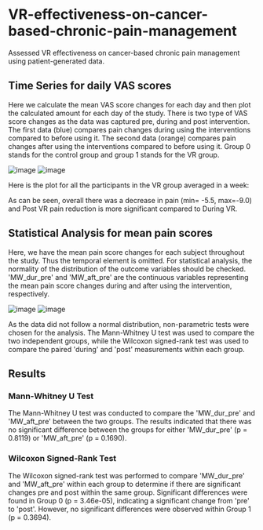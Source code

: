 # VR-effectiveness-on-cancer-based-chronic-pain-management
Assessed VR effectiveness on cancer-based chronic pain management using patient-generated data.

## Time Series for daily VAS scores
Here we calculate the mean VAS score changes for each day and then plot the calculated amount for each day of the study. There is two type of VAS score changes as the data was captured pre, during and post intervention. The first data (blue) compares pain changes during using the interventions compared to before using it. The second data (orange) compares pain changes after using the interventions compared to before using it. Group 0 stands for the control group and group 1 stands for the VR group.

![image](https://github.com/user-attachments/assets/82c82f28-5a7f-4fe6-8881-b508ac1ec4b4)
![image](https://github.com/user-attachments/assets/7b7ee183-f359-4cd8-9e0e-a0fa50f2fb7f)

 
Here is the plot for all the participants in the VR group averaged in a week:
 
As can be seen, overall there was a decrease in pain (min= -5.5, max=-9.0) and Post VR pain reduction is more significant compared to During VR.
## Statistical Analysis for mean pain scores 
Here, we have the mean pain score changes for each subject throughout the study. Thus the temporal element is omitted. For statistical analysis, the normality of the distribution of the outcome variables should be checked. 'MW_dur_pre' and 'MW_aft_pre' are the continuous variables representing the mean pain score changes during and after using the intervention, respectively.

![image](https://github.com/user-attachments/assets/fa74dd5a-5694-4497-8a3b-ad3145c50983)  ![image](https://github.com/user-attachments/assets/d6d49c21-a473-4f1b-bd82-ded8507d4dc2)



As the data did not follow a normal distribution, non-parametric tests were chosen for the analysis. The Mann-Whitney U test was used to compare the two independent groups, while the Wilcoxon signed-rank test was used to compare the paired 'during' and 'post' measurements within each group. 

## Results
### Mann-Whitney U Test
The Mann-Whitney U test was conducted to compare the 'MW_dur_pre' and 'MW_aft_pre' between the two groups. The results indicated that there was no significant difference between the groups for either 'MW_dur_pre' (p = 0.8119) or 'MW_aft_pre' (p = 0.1690).

### Wilcoxon Signed-Rank Test
The Wilcoxon signed-rank test was performed to compare 'MW_dur_pre' and 'MW_aft_pre' within each group to determine if there are significant changes pre and post within the same group. Significant differences were found in Group 0 (p = 3.46e-05), indicating a significant change from 'pre' to 'post'. However, no significant differences were observed within Group 1 (p = 0.3694).


